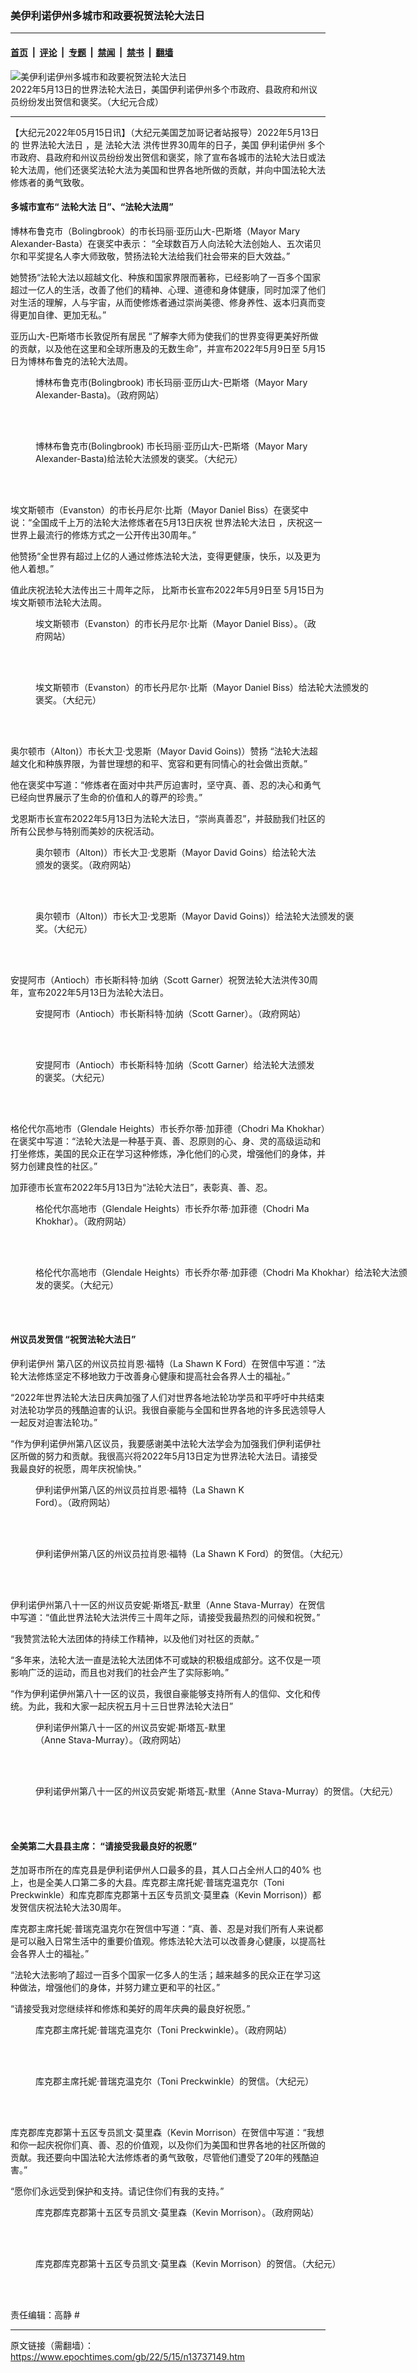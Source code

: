 ### 美伊利诺伊州多城市和政要祝贺法轮大法日

---

#### [首页](../../../..?n13737149) &nbsp;|&nbsp; [评论](../../../../../epoch-comment?n13737149) &nbsp;|&nbsp; [专题](../../../../../epoch-special?n13737149) &nbsp;|&nbsp; [禁闻](../../../../../epoch-news?n13737149) &nbsp;|&nbsp; [禁书](../../../../../books?n13737149) &nbsp;|&nbsp; [翻墙](https://github.com/gfw-breaker/nogfw/blob/master/README.md?n13737149)


<div><img alt="美伊利诺伊州多城市和政要祝贺法轮大法日" class="attachment-djy_600_400 size-djy_600_400 wp-post-image" src="https://i.epochtimes.com/assets/uploads/2022/05/id13737811-2227a5ba9a2be6997ed01a103fce6704-600x400.jpg"/>
<div class="caption">
 2022年5月13日的世界法轮大法日，美国伊利诺伊州多个市政府、县政府和州议员纷纷发出贺信和褒奖。（大纪元合成）
</div></div><hr/><div class="post_content" id="artbody" itemprop="articleBody">
 <!-- article content begin -->
 <p>
  【大纪元2022年05月15日讯】（大纪元美国芝加哥记者站报导）2022年5月13日的
  <ok href="https://www.epochtimes.com/gb/tag/%E4%B8%96%E7%95%8C%E6%B3%95%E8%BD%AE%E5%A4%A7%E6%B3%95%E6%97%A5.html">
   世界法轮大法日
  </ok>
  ，是
  <ok href="https://www.epochtimes.com/gb/tag/%E6%B3%95%E8%BD%AE%E5%A4%A7%E6%B3%95.html">
   法轮大法
  </ok>
  洪传世界30周年的日子，美国
  <ok href="https://www.epochtimes.com/gb/tag/%E4%BC%8A%E5%88%A9%E8%AF%BA%E4%BC%8A%E5%B7%9E.html">
   伊利诺伊州
  </ok>
  多个市政府、县政府和州议员纷纷发出贺信和褒奖，除了宣布各城市的法轮大法日或法轮大法周，他们还褒奖法轮大法为美国和世界各地所做的贡献，并向中国法轮大法修炼者的勇气致敬。
 </p>
 <h4>
  多城市宣布“
  <ok href="https://www.epochtimes.com/gb/tag/%E6%B3%95%E8%BD%AE%E5%A4%A7%E6%B3%95.html">
   法轮大法
  </ok>
  日”、“法轮大法周”
 </h4>
 <p>
  博林布鲁克市（Bolingbrook）的市长玛丽‧亚历山大-巴斯塔（Mayor Mary Alexander-Basta）在褒奖中表示： “全球数百万人向法轮大法创始人、五次诺贝尔和平奖提名人李大师致敬，赞扬法轮大法给我们社会带来的巨大效益。”
 </p>
 <p>
  她赞扬“法轮大法以超越文化、种族和国家界限而著称，已经影响了一百多个国家超过一亿人的生活，改善了他们的精神、心理、道德和身体健康，同时加深了他们对生活的理解，人与宇宙，从而使修炼者通过崇尚美德、修身养性、返本归真而变得更加自律、更加无私。”
 </p>
 <p>
  亚历山大-巴斯塔市长敦促所有居民 “了解李大师为使我们的世界变得更美好所做的贡献，以及他在这里和全球所惠及的无数生命”，并宣布2022年5月9日至 5月15日为博林布鲁克的法轮大法周。
 </p>
 <figure aria-describedby="caption-attachment-13737153" class="wp-caption aligncenter" id="attachment_13737153" style="width: 452px">
  <ok href="https://i.epochtimes.com/assets/uploads/2022/05/id13737153-City-Bolingbrook-Mayor-Mary-Alexander-Basta.jpeg" target="_blank">
   <img alt="" class="wp-image-13737153" src="https://i.epochtimes.com/assets/uploads/2022/05/id13737153-City-Bolingbrook-Mayor-Mary-Alexander-Basta-600x750.jpeg"/>
  </ok>
  <br/><figcaption class="wp-caption-text" id="caption-attachment-13737153">
   博林布鲁克市(Bolingbrook) 市长玛丽‧亚历山大-巴斯塔（Mayor Mary Alexander-Basta)。（政府网站）
  </figcaption><br/>
 </figure><br/>
 <figure aria-describedby="caption-attachment-13737178" class="wp-caption aligncenter" id="attachment_13737178" style="width: 452px">
  <ok href="https://i.epochtimes.com/assets/uploads/2022/05/id13737178-City-Bolingbrook-DafaWeek.jpg" target="_blank">
   <img alt="" class="wp-image-13737178" src="https://i.epochtimes.com/assets/uploads/2022/05/id13737178-City-Bolingbrook-DafaWeek-600x758.jpg"/>
  </ok>
  <br/><figcaption class="wp-caption-text" id="caption-attachment-13737178">
   博林布鲁克市(Bolingbrook) 市长玛丽‧亚历山大-巴斯塔（Mayor Mary Alexander-Basta)给法轮大法颁发的褒奖。（大纪元）
  </figcaption><br/>
 </figure><br/>
 <p>
  埃文斯顿市（Evanston）的市长丹尼尔‧比斯（Mayor Daniel Biss）在褒奖中说：“全国成千上万的法轮大法修炼者在5月13日庆祝
  <ok href="https://www.epochtimes.com/gb/tag/%E4%B8%96%E7%95%8C%E6%B3%95%E8%BD%AE%E5%A4%A7%E6%B3%95%E6%97%A5.html">
   世界法轮大法日
  </ok>
  ，庆祝这一世界上最流行的修炼方式之一公开传出30周年。”
 </p>
 <p>
  他赞扬“全世界有超过上亿的人通过修炼法轮大法，变得更健康，快乐，以及更为他人着想。”
 </p>
 <p>
  值此庆祝法轮大法传出三十周年之际， 比斯市长宣布2022年5月9日至 5月15日为埃文斯顿市法轮大法周。
 </p>
 <figure aria-describedby="caption-attachment-13737154" class="wp-caption aligncenter" id="attachment_13737154" style="width: 449px">
  <ok href="https://i.epochtimes.com/assets/uploads/2022/05/id13737154-City-Evanston-Mayor.jpeg" target="_blank">
   <img alt="" class="wp-image-13737154" src="https://i.epochtimes.com/assets/uploads/2022/05/id13737154-City-Evanston-Mayor-600x750.jpeg"/>
  </ok>
  <br/><figcaption class="wp-caption-text" id="caption-attachment-13737154">
   埃文斯顿市（Evanston）的市长丹尼尔‧比斯（Mayor Daniel Biss）。（政府网站）
  </figcaption><br/>
 </figure><br/>
 <figure aria-describedby="caption-attachment-13737181" class="wp-caption aligncenter" id="attachment_13737181" style="width: 533px">
  <ok href="https://i.epochtimes.com/assets/uploads/2022/05/id13737181-City-Evanston-Dafa-week.jpg" target="_blank">
   <img alt="" class="size-full wp-image-13737181" src="https://i.epochtimes.com/assets/uploads/2022/05/id13737181-City-Evanston-Dafa-week.jpg"/>
  </ok>
  <br/><figcaption class="wp-caption-text" id="caption-attachment-13737181">
   埃文斯顿市（Evanston）的市长丹尼尔‧比斯（Mayor Daniel Biss）给法轮大法颁发的褒奖。（大纪元）
  </figcaption><br/>
 </figure><br/>
 <p>
  奥尔顿市（Alton)）市长大卫‧戈恩斯（Mayor David Goins)）赞扬 “法轮大法超越文化和种族界限，为普世理想的和平、宽容和更有同情心的社会做出贡献。”
 </p>
 <p>
  他在褒奖中写道：“修炼者在面对中共严厉迫害时，坚守真、善、忍的决心和勇气已经向世界展示了生命的价值和人的尊严的珍贵。”
 </p>
 <p>
  戈恩斯市长宣布2022年5月13日为法轮大法日，“崇尚真善忍”，并鼓励我们社区的所有公民参与特别而美妙的庆祝活动。
 </p>
 <figure aria-describedby="caption-attachment-13737150" class="wp-caption aligncenter" id="attachment_13737150" style="width: 450px">
  <ok href="https://i.epochtimes.com/assets/uploads/2022/05/id13737150-City-Alton-Mayor-David-Goins.jpeg" target="_blank">
   <img alt="" class="wp-image-13737150" src="https://i.epochtimes.com/assets/uploads/2022/05/id13737150-City-Alton-Mayor-David-Goins-600x800.jpeg"/>
  </ok>
  <br/><figcaption class="wp-caption-text" id="caption-attachment-13737150">
   奥尔顿市（Alton)）市长大卫‧戈恩斯（Mayor David Goins）给法轮大法颁发的褒奖。（政府网站）
  </figcaption><br/>
 </figure><br/>
 <p>
 </p>
 <figure aria-describedby="caption-attachment-13737169" class="wp-caption aligncenter" id="attachment_13737169" style="width: 532px">
  <ok href="https://i.epochtimes.com/assets/uploads/2022/05/id13737169-City-Alton-Dalun-Dafa-Day.jpg" target="_blank">
   <img alt="" class="size-full wp-image-13737169" src="https://i.epochtimes.com/assets/uploads/2022/05/id13737169-City-Alton-Dalun-Dafa-Day.jpg"/>
  </ok>
  <br/><figcaption class="wp-caption-text" id="caption-attachment-13737169">
   奥尔顿市（Alton)）市长大卫‧戈恩斯（Mayor David Goins)）给法轮大法颁发的褒奖。（大纪元）
  </figcaption><br/>
 </figure><br/>
 <p>
  安提阿市（Antioch）市长斯科特‧加纳（Scott Garner）祝贺法轮大法洪传30周年，宣布2022年5月13日为法轮大法日。
 </p>
 <figure aria-describedby="caption-attachment-13737152" class="wp-caption aligncenter" id="attachment_13737152" style="width: 449px">
  <ok href="https://i.epochtimes.com/assets/uploads/2022/05/id13737152-City-Antioch-Mayor-Gartner.jpeg" target="_blank">
   <img alt="" class="wp-image-13737152" src="https://i.epochtimes.com/assets/uploads/2022/05/id13737152-City-Antioch-Mayor-Gartner-600x600.jpeg"/>
  </ok>
  <br/><figcaption class="wp-caption-text" id="caption-attachment-13737152">
   安提阿市（Antioch）市长斯科特‧加纳（Scott Garner）。（政府网站）
  </figcaption><br/>
 </figure><br/>
 <p>
 </p>
 <figure aria-describedby="caption-attachment-13737205" class="wp-caption aligncenter" id="attachment_13737205" style="width: 451px">
  <ok href="https://i.epochtimes.com/assets/uploads/2022/05/id13737205-City-Antioch-Falun-Dafa-Day.jpg" target="_blank">
   <img alt="" class="wp-image-13737205" src="https://i.epochtimes.com/assets/uploads/2022/05/id13737205-City-Antioch-Falun-Dafa-Day-600x773.jpg"/>
  </ok>
  <br/><figcaption class="wp-caption-text" id="caption-attachment-13737205">
   安提阿市（Antioch）市长斯科特‧加纳（Scott Garner）给法轮大法颁发的褒奖。（大纪元）
  </figcaption><br/>
 </figure><br/>
 <p>
  格伦代尔高地市（Glendale Heights）市长乔尔蒂‧加菲德（Chodri Ma Khokhar）在褒奖中写道：“法轮大法是一种基于真、善、忍原则的心、身、灵的高级运动和打坐修炼，美国的民众正在学习这种修炼，净化他们的心灵，增强他们的身体，并努力创建良性的社区。”
 </p>
 <p>
  加菲德市长宣布2022年5月13日为“法轮大法日”，表彰真、善、忍。
 </p>
 <figure aria-describedby="caption-attachment-13737185" class="wp-caption aligncenter" id="attachment_13737185" style="width: 450px">
  <ok href="https://i.epochtimes.com/assets/uploads/2022/05/id13737185-City-Glendale-Heights-Mayor-Chodri-Ma-Khokhar.jpeg" target="_blank">
   <img alt="" class="wp-image-13737185" src="https://i.epochtimes.com/assets/uploads/2022/05/id13737185-City-Glendale-Heights-Mayor-Chodri-Ma-Khokhar-600x900.jpeg"/>
  </ok>
  <br/><figcaption class="wp-caption-text" id="caption-attachment-13737185">
   格伦代尔高地市（Glendale Heights）市长乔尔蒂‧加菲德（Chodri Ma Khokhar）。（政府网站）
  </figcaption><br/>
 </figure><br/>
 <p>
 </p>
 <figure aria-describedby="caption-attachment-13737184" class="wp-caption aligncenter" id="attachment_13737184" style="width: 600px">
  <ok href="https://i.epochtimes.com/assets/uploads/2022/05/id13737184-City-Glendale-Heights-Falun-Dafa-Day.png" target="_blank">
   <img alt="" class="size-large wp-image-13737184" src="https://i.epochtimes.com/assets/uploads/2022/05/id13737184-City-Glendale-Heights-Falun-Dafa-Day-600x743.png"/>
  </ok>
  <br/><figcaption class="wp-caption-text" id="caption-attachment-13737184">
   格伦代尔高地市（Glendale Heights）市长乔尔蒂‧加菲德（Chodri Ma Khokhar）给法轮大法颁发的褒奖。（大纪元）
  </figcaption><br/>
 </figure><br/>
 <h4>
  州议员发贺信 “祝贺法轮大法日”
 </h4>
 <p>
  <ok href="https://www.epochtimes.com/gb/tag/%E4%BC%8A%E5%88%A9%E8%AF%BA%E4%BC%8A%E5%B7%9E.html">
   伊利诺伊州
  </ok>
  第八区的州议员拉肖恩‧福特（La Shawn K Ford）在贺信中写道：“法轮大法修炼坚定不移地致力于改善身心健康和提高社会各界人士的福祉。”
 </p>
 <p>
  “2022年世界法轮大法日庆典加强了人们对世界各地法轮功学员和平呼吁中共结束对法轮功学员的残酷迫害的认识。我很自豪能与全国和世界各地的许多民选领导人一起反对迫害法轮功。”
 </p>
 <p>
  “作为伊利诺伊州第八区议员，我要感谢美中法轮大法学会为加强我们伊利诺伊社区所做的努力和贡献。我很高兴将2022年5月13日定为世界法轮大法日。请接受我最良好的祝愿，周年庆祝愉快。”
 </p>
 <figure aria-describedby="caption-attachment-13737160" class="wp-caption aligncenter" id="attachment_13737160" style="width: 349px">
  <ok href="https://i.epochtimes.com/assets/uploads/2022/05/id13737160-State-Representative-La-Shawn-K-Ford-8th.jpeg" target="_blank">
   <img alt="" class="wp-image-13737160" src="https://i.epochtimes.com/assets/uploads/2022/05/id13737160-State-Representative-La-Shawn-K-Ford-8th.jpeg"/>
  </ok>
  <br/><figcaption class="wp-caption-text" id="caption-attachment-13737160">
   伊利诺伊州第八区的州议员拉肖恩‧福特（La Shawn K Ford）。（政府网站）
  </figcaption><br/>
 </figure><br/>
 <figure aria-describedby="caption-attachment-13737203" class="wp-caption aligncenter" id="attachment_13737203" style="width: 600px">
  <ok href="https://i.epochtimes.com/assets/uploads/2022/05/id13737203-State-Representative-La-Shawn-K-Ford-8th.jpeg" target="_blank">
   <img alt="" class="size-large wp-image-13737203" src="https://i.epochtimes.com/assets/uploads/2022/05/id13737203-State-Representative-La-Shawn-K-Ford-8th-600x728.jpeg"/>
  </ok>
  <br/><figcaption class="wp-caption-text" id="caption-attachment-13737203">
   伊利诺伊州第八区的州议员拉肖恩‧福特（La Shawn K Ford）的贺信。（大纪元）
  </figcaption><br/>
 </figure><br/>
 <p>
  伊利诺伊州第八十一区的州议员安妮‧斯塔瓦-默里（Anne Stava-Murray）在贺信中写道：“值此世界法轮大法洪传三十周年之际，请接受我最热烈的问候和祝贺。”
 </p>
 <p>
  “我赞赏法轮大法团体的持续工作精神，以及他们对社区的贡献。”
 </p>
 <p>
  “多年来，法轮大法一直是法轮大法团体不可或缺的积极组成部分。这不仅是一项影响广泛的运动，而且也对我们的社会产生了实际影响。”
 </p>
 <p>
  “作为伊利诺伊州第八十一区的议员，我很自豪能够支持所有人的信仰、文化和传统。为此，我和大家一起庆祝五月十三日世界法轮大法日”
 </p>
 <figure aria-describedby="caption-attachment-13737159" class="wp-caption aligncenter" id="attachment_13737159" style="width: 336px">
  <ok href="https://i.epochtimes.com/assets/uploads/2022/05/id13737159-State-Representative-Anne-Stava-Murray-81st.jpeg" target="_blank">
   <img alt="" class="wp-image-13737159" src="https://i.epochtimes.com/assets/uploads/2022/05/id13737159-State-Representative-Anne-Stava-Murray-81st.jpeg"/>
  </ok>
  <br/><figcaption class="wp-caption-text" id="caption-attachment-13737159">
   伊利诺伊州第八十一区的州议员安妮·斯塔瓦-默里（Anne Stava-Murray）。（政府网站）
  </figcaption><br/>
 </figure><br/>
 <p>
 </p>
 <figure aria-describedby="caption-attachment-13737190" class="wp-caption aligncenter" id="attachment_13737190" style="width: 600px">
  <ok href="https://i.epochtimes.com/assets/uploads/2022/05/id13737190-State-Representative-Anne-Stava-Murray-81st-Letter.jpg" target="_blank">
   <img alt="" class="size-large wp-image-13737190" src="https://i.epochtimes.com/assets/uploads/2022/05/id13737190-State-Representative-Anne-Stava-Murray-81st-Letter-600x800.jpg"/>
  </ok>
  <br/><figcaption class="wp-caption-text" id="caption-attachment-13737190">
   伊利诺伊州第八十一区的州议员安妮·斯塔瓦-默里（Anne Stava-Murray）的贺信。（大纪元）
  </figcaption><br/>
 </figure><br/>
 <h4>
  全美第二大县县主席： “请接受我最良好的祝愿”
 </h4>
 <p>
  芝加哥市所在的库克县是伊利诺伊州人口最多的县，其人口占全州人口的40% 也上，也是全美人口第二多的大县。库克郡主席托妮‧普瑞克温克尔（Toni Preckwinkle）和库克郡库克郡第十五区专员凯文‧莫里森（Kevin Morrison)）都发贺信庆祝法轮大法30周年。
 </p>
 <p>
  库克郡主席托妮‧普瑞克温克尔在贺信中写道：“真、善、忍是对我们所有人来说都是可以融入日常生活中的重要价值观。修炼法轮大法可以改善身心健康，以提高社会各界人士的福祉。”
 </p>
 <p>
  “法轮大法影响了超过一百多个国家一亿多人的生活；越来越多的民众正在学习这种做法，增强他们的身体，并努力建立更和平的社区。”
 </p>
 <p>
  “请接受我对您继续祥和修炼和美好的周年庆典的最良好祝愿。”
 </p>
 <figure aria-describedby="caption-attachment-13737157" class="wp-caption aligncenter" id="attachment_13737157" style="width: 452px">
  <ok href="https://i.epochtimes.com/assets/uploads/2022/05/id13737157-Cook-County-President-Toni-preckwinkle.jpeg" target="_blank">
   <img alt="" class="wp-image-13737157" src="https://i.epochtimes.com/assets/uploads/2022/05/id13737157-Cook-County-President-Toni-preckwinkle-600x750.jpeg"/>
  </ok>
  <br/><figcaption class="wp-caption-text" id="caption-attachment-13737157">
   库克郡主席托妮‧普瑞克温克尔（Toni Preckwinkle）。（政府网站）
  </figcaption><br/>
 </figure><br/>
 <figure aria-describedby="caption-attachment-13737193" class="wp-caption aligncenter" id="attachment_13737193" style="width: 600px">
  <ok href="https://i.epochtimes.com/assets/uploads/2022/05/id13737193-Cook-County-President-Letter-from-Preckwinkle-Office.png" target="_blank">
   <img alt="" class="size-large wp-image-13737193" src="https://i.epochtimes.com/assets/uploads/2022/05/id13737193-Cook-County-President-Letter-from-Preckwinkle-Office-600x642.png"/>
  </ok>
  <br/><figcaption class="wp-caption-text" id="caption-attachment-13737193">
   库克郡主席托妮‧普瑞克温克尔（Toni Preckwinkle）的贺信。（大纪元）
  </figcaption><br/>
 </figure><br/>
 <p>
  库克郡库克郡第十五区专员凯文‧莫里森（Kevin Morrison）在贺信中写道：“我想和你一起庆祝你们真、善、忍的价值观，以及你们为美国和世界各地的社区所做的贡献。我还要向中国法轮大法修炼者的勇气致敬，尽管他们遭受了20年的残酷迫害。”
 </p>
 <p>
  “愿你们永远受到保护和支持。请记住你们有我的支持。”
 </p>
 <figure aria-describedby="caption-attachment-13737156" class="wp-caption aligncenter" id="attachment_13737156" style="width: 451px">
  <ok href="https://i.epochtimes.com/assets/uploads/2022/05/id13737156-Cook-County-Commissioner-Morrison.jpeg" target="_blank">
   <img alt="" class="wp-image-13737156" src="https://i.epochtimes.com/assets/uploads/2022/05/id13737156-Cook-County-Commissioner-Morrison-600x750.jpeg"/>
  </ok>
  <br/><figcaption class="wp-caption-text" id="caption-attachment-13737156">
   库克郡库克郡第十五区专员凯文‧莫里森（Kevin Morrison）。（政府网站）
  </figcaption><br/>
 </figure><br/>
 <p>
 </p>
 <figure aria-describedby="caption-attachment-13737195" class="wp-caption aligncenter" id="attachment_13737195" style="width: 519px">
  <ok href="https://i.epochtimes.com/assets/uploads/2022/05/id13737195-Cook-County-Commissioner-Morrison-Letter.jpg" target="_blank">
   <img alt="" class="wp-image-13737195" src="https://i.epochtimes.com/assets/uploads/2022/05/id13737195-Cook-County-Commissioner-Morrison-Letter-600x656.jpg"/>
  </ok>
  <br/><figcaption class="wp-caption-text" id="caption-attachment-13737195">
   库克郡库克郡第十五区专员凯文‧莫里森（Kevin Morrison）的贺信。（大纪元）
  </figcaption><br/>
 </figure><br/>
 <p>
  责任编辑：高静 #
 </p>
 <!-- article content end -->
 <div id="below_article_ad">
 </div>
</div>


---

原文链接（需翻墙）：https://www.epochtimes.com/gb/22/5/15/n13737149.htm